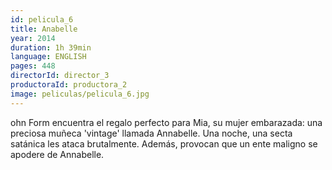 ```yaml
---
id: pelicula_6
title: Anabelle
year: 2014
duration: 1h 39min
language: ENGLISH
pages: 448
directorId: director_3
productoraId: productora_2
image: peliculas/pelicula_6.jpg
---
```


ohn Form encuentra el regalo perfecto para Mia, su mujer embarazada: una preciosa muñeca 'vintage' llamada Annabelle. Una noche, una secta satánica les ataca brutalmente. Además, provocan que un ente maligno se apodere de Annabelle.
